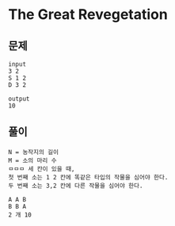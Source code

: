 # The Great Revegetation

## 문제 



```
input
3 2
S 1 2
D 3 2

output
10

```

## 풀이
```
N = 농작지의 길이
M = 소의 마리 수 
ㅁㅁㅁ 세 칸이 있을 때, 
첫 번째 소는 1 2 칸에 똑같은 타입의 작물을 심어야 한다. 
두 번째 소는 3,2 칸에 다른 작물을 심어야 한다. 

A A B
B B A
2 개 10 
```
